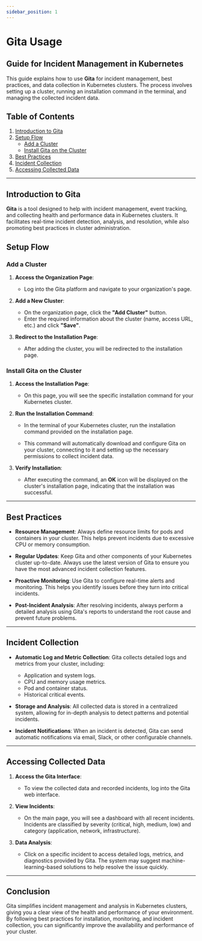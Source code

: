 ```yaml
---
sidebar_position: 1
---
```


# Gita Usage
## Guide for Incident Management in Kubernetes
This guide explains how to use **Gita** for incident management, best practices, and data collection in Kubernetes clusters. The process involves setting up a cluster, running an installation command in the terminal, and managing the collected incident data.

## Table of Contents

1. [Introduction to Gita](#introduction-to-gita)
2. [Setup Flow](#setup-flow)
   - [Add a Cluster](#add-a-cluster)
   - [Install Gita on the Cluster](#install-gita-on-the-cluster)
3. [Best Practices](#best-practices)
4. [Incident Collection](#incident-collection)
5. [Accessing Collected Data](#accessing-collected-data)

---

## Introduction to Gita

**Gita** is a tool designed to help with incident management, event tracking, and collecting health and performance data in Kubernetes clusters. It facilitates real-time incident detection, analysis, and resolution, while also promoting best practices in cluster administration.

## Setup Flow

### Add a Cluster

1. **Access the Organization Page**:
   - Log into the Gita platform and navigate to your organization's page.

2. **Add a New Cluster**:
   - On the organization page, click the **"Add Cluster"** button.
   - Enter the required information about the cluster (name, access URL, etc.) and click **"Save"**.

3. **Redirect to the Installation Page**:
   - After adding the cluster, you will be redirected to the installation page.

### Install Gita on the Cluster

1. **Access the Installation Page**:
   - On this page, you will see the specific installation command for your Kubernetes cluster.

2. **Run the Installation Command**:
   - In the terminal of your Kubernetes cluster, run the installation command provided on the installation page.

   - This command will automatically download and configure Gita on your cluster, connecting to it and setting up the necessary permissions to collect incident data.

3. **Verify Installation**:
   - After executing the command, an **OK** icon will be displayed on the cluster's installation page, indicating that the installation was successful.

---

## Best Practices

- **Resource Management**: Always define resource limits for pods and containers in your cluster. This helps prevent incidents due to excessive CPU or memory consumption.

- **Regular Updates**: Keep Gita and other components of your Kubernetes cluster up-to-date. Always use the latest version of Gita to ensure you have the most advanced incident collection features.

- **Proactive Monitoring**: Use Gita to configure real-time alerts and monitoring. This helps you identify issues before they turn into critical incidents.

- **Post-Incident Analysis**: After resolving incidents, always perform a detailed analysis using Gita's reports to understand the root cause and prevent future problems.

---

## Incident Collection

- **Automatic Log and Metric Collection**: Gita collects detailed logs and metrics from your cluster, including:
  - Application and system logs.
  - CPU and memory usage metrics.
  - Pod and container status.
  - Historical critical events.

- **Storage and Analysis**: All collected data is stored in a centralized system, allowing for in-depth analysis to detect patterns and potential incidents.

- **Incident Notifications**: When an incident is detected, Gita can send automatic notifications via email, Slack, or other configurable channels.

---

## Accessing Collected Data

1. **Access the Gita Interface**:
   - To view the collected data and recorded incidents, log into the Gita web interface.

2. **View Incidents**:
   - On the main page, you will see a dashboard with all recent incidents. Incidents are classified by severity (critical, high, medium, low) and category (application, network, infrastructure).

3. **Data Analysis**:
   - Click on a specific incident to access detailed logs, metrics, and diagnostics provided by Gita. The system may suggest machine-learning-based solutions to help resolve the issue quickly.

---

## Conclusion

Gita simplifies incident management and analysis in Kubernetes clusters, giving you a clear view of the health and performance of your environment. By following best practices for installation, monitoring, and incident collection, you can significantly improve the availability and performance of your cluster.